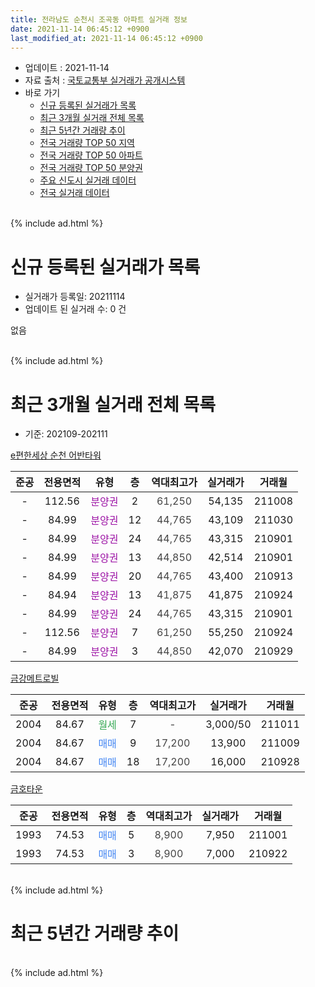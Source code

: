 ```yaml
---
title: 전라남도 순천시 조곡동 아파트 실거래 정보
date: 2021-11-14 06:45:12 +0900
last_modified_at: 2021-11-14 06:45:12 +0900
---
```


* 업데이트 : 2021-11-14
* 자료 출처 : [국토교통부 실거래가 공개시스템](http://rt.molit.go.kr)
* 바로 가기
    * [신규 등록된 실거래가 목록](#신규-등록된-실거래가-목록)
    * [최근 3개월 실거래 전체 목록](#최근-3개월-실거래-전체-목록)
    * [최근 5년간 거래량 추이](#최근-5년간-거래량-추이)
    * [전국 거래량 TOP 50 지역](https://inasie.github.io/apt-trade-info/최근-3개월-전국에서-가장-거래가-많이-발생한-지역)
    * [전국 거래량 TOP 50 아파트](https://inasie.github.io/apt-trade-info/최근-3개월-전국에서-가장-거래가-많이-발생한-아파트)
    * [전국 거래량 TOP 50 분양권](https://inasie.github.io/apt-trade-info/최근-3개월-전국에서-가장-거래가-많이-발생한-분양권)
    * [주요 신도시 실거래 데이터](https://inasie.github.io/apt-trade-info/주요-신도시)
    * [전국 실거래 데이터](https://inasie.github.io/apt-trade-info/전국)
<br>
{% include ad.html %}
<br>

# 신규 등록된 실거래가 목록
* 실거래가 등록일: 20211114
* 업데이트 된 실거래 수: 0 건

없음

<br>
{% include ad.html %}
<br>

# 최근 3개월 실거래 전체 목록
* 기준: 202109-202111


[e편한세상 순천 어반타워](https://search.naver.com/search.naver?query=%EC%A0%84%EB%9D%BC%EB%82%A8%EB%8F%84+%EC%88%9C%EC%B2%9C%EC%8B%9C+%EC%A1%B0%EA%B3%A1%EB%8F%99+e%ED%8E%B8%ED%95%9C%EC%84%B8%EC%83%81+%EC%88%9C%EC%B2%9C+%EC%96%B4%EB%B0%98%ED%83%80%EC%9B%8C)

|준공|전용면적|유형|층|역대최고가|실거래가|거래월|
|:---:|:---:|:---:|:---:|:---:|:---:|:---:|
|-|112.56|<span style="color:#9C11A5">분양권</span>|2|<span style="color:#444444">61,250</span>|54,135|211008|
|-|84.99|<span style="color:#9C11A5">분양권</span>|12|<span style="color:#444444">44,765</span>|43,109|211030|
|-|84.99|<span style="color:#9C11A5">분양권</span>|24|<span style="color:#444444">44,765</span>|43,315|210901|
|-|84.99|<span style="color:#9C11A5">분양권</span>|13|<span style="color:#444444">44,850</span>|42,514|210901|
|-|84.99|<span style="color:#9C11A5">분양권</span>|20|<span style="color:#444444">44,765</span>|43,400|210913|
|-|84.94|<span style="color:#9C11A5">분양권</span>|13|<span style="color:#444444">41,875</span>|41,875|210924|
|-|84.99|<span style="color:#9C11A5">분양권</span>|24|<span style="color:#444444">44,765</span>|43,315|210901|
|-|112.56|<span style="color:#9C11A5">분양권</span>|7|<span style="color:#444444">61,250</span>|55,250|210924|
|-|84.99|<span style="color:#9C11A5">분양권</span>|3|<span style="color:#444444">44,850</span>|42,070|210929|

[금강메트로빌](https://search.naver.com/search.naver?query=%EC%A0%84%EB%9D%BC%EB%82%A8%EB%8F%84+%EC%88%9C%EC%B2%9C%EC%8B%9C+%EC%A1%B0%EA%B3%A1%EB%8F%99+%EA%B8%88%EA%B0%95%EB%A9%94%ED%8A%B8%EB%A1%9C%EB%B9%8C)

|준공|전용면적|유형|층|역대최고가|실거래가|거래월|
|:---:|:---:|:---:|:---:|:---:|:---:|:---:|
|2004|84.67|<span style="color:#34a853">월세</span>|7|<span style="color:#444444">-</span>|3,000/50|211011|
|2004|84.67|<span style="color:#4285f3">매매</span>|9|<span style="color:#444444">17,200</span>|13,900|211009|
|2004|84.67|<span style="color:#4285f3">매매</span>|18|<span style="color:#444444">17,200</span>|16,000|210928|

[금호타운](https://search.naver.com/search.naver?query=%EC%A0%84%EB%9D%BC%EB%82%A8%EB%8F%84+%EC%88%9C%EC%B2%9C%EC%8B%9C+%EC%A1%B0%EA%B3%A1%EB%8F%99+%EA%B8%88%ED%98%B8%ED%83%80%EC%9A%B4)

|준공|전용면적|유형|층|역대최고가|실거래가|거래월|
|:---:|:---:|:---:|:---:|:---:|:---:|:---:|
|1993|74.53|<span style="color:#4285f3">매매</span>|5|<span style="color:#444444">8,900</span>|7,950|211001|
|1993|74.53|<span style="color:#4285f3">매매</span>|3|<span style="color:#444444">8,900</span>|7,000|210922|


<br>
{% include ad.html %}
<br>

# 최근 5년간 거래량 추이


<div style="width:100%;">
    <canvas id="deal_progress" height="200"></canvas>
</div>

<script>
new Chart(document.getElementById("deal_progress"), {
    type: 'line',
    data: {
        labels: ['201611','201612','201701','201702','201703','201704','201705','201706','201707','201708','201709','201710','201711','201712','201801','201802','201803','201804','201805','201806','201807','201808','201809','201810','201811','201812','201901','201902','201903','201904','201905','201906','201907','201908','201909','201910','201911','201912','202001','202002','202003','202004','202005','202006','202007','202008','202009','202010','202011','202012','202101','202102','202103','202104','202105','202106','202107','202108','202109','202110','202111'],
        datasets: [{
            label: '매매',
            pointRadius: 1,
            data: [2, 4, 3, 4, 5, 2, 5, 7, 3, 8, 5, 2, 5, 3, 5, 4, 4, 5, 3, 2, 3, 6, 3, 4, 2, 2, 3, 3, 7, 4, 6, 1, 5, 6, 0, 6, 3, 6, 3, 9, 4, 8, 8, 11, 14, 9, 7, 8, 15, 162, 35, 31, 10, 22, 33, 6, 4, 8, 9, 4, 0],
            borderColor: "rgba(255, 201, 14, 1)",
            backgroundColor: "rgba(255, 201, 14, 0.5)",
            fill: false,
            lineTension: 0
        },{
            label: '전월세',
            pointRadius: 1,
            data: [2, 0, 9, 4, 1, 2, 2, 3, 5, 5, 5, 1, 5, 1, 3, 4, 2, 3, 3, 0, 0, 4, 3, 11, 1, 3, 8, 0, 2, 1, 0, 5, 4, 1, 6, 1, 7, 1, 4, 1, 1, 0, 2, 2, 1, 2, 2, 3, 2, 0, 0, 2, 2, 0, 0, 1, 1, 1, 0, 1, 0],
            borderColor: "rgba(0, 141, 185, 1)",
            backgroundColor: "rgba(0, 141, 185, 0.5)",
            fill: false,
            lineTension: 0
        }
        ]
    },
    options: {
        responsive: true,
        title: {
            display: false
        },
        tooltips: {
            mode: 'index',
            intersect: false
        },
        hover: {
            mode: 'nearest',
            intersect: true
        },
        scales: {
            xAxes: [{
                display: true,
                scaleLabel: {
                    display: true,
                    labelString: '년/월'
                }
            }],
            yAxes: [{
                display: true,
                ticks: {
                    suggestedMin: 0,
                },
                scaleLabel: {
                    display: true,
                    labelString: '실거래 수'
                }
            }]
        }
    }
});

</script>


<br>
{% include ad.html %}
<br>


